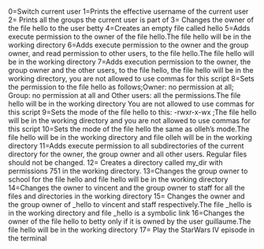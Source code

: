 0=Switch current user
1=Prints the effective username of the current user
2= Prints all the groups the current user is part of
3= Changes the owner of the file hello to the user betty
4=Creates an empty file called hello
5=Adds execute permission to the owner of the file hello.The file hello will be in the working directory
6=Adds execute permission to the owner and the group owner, and read permission to other users, to the file hello.The file hello will be in the working directory
7=Adds execution permission to the owner, the group owner and the other users, to the file hello, the file hello will be in the working directory, you are not allowed to use commas for this script
8=Sets the permission to the file hello as follows;Owner: no permission at all; Group: no permission at all and Other users: all the permissions.The file hello will be in the working directory You are not allowed to use commas for this script
9=Sets the mode of the file hello to this: -rwxr-x-wx ;The file hello will be in the working directory and you are not allowed to use commas for this script
10=Sets the mode of the file hello the same as olleh’s mode.The file hello will be in the working directory and file olleh will be in the working directory
11=Adds execute permission to all subdirectories of the current directory for the owner, the group owner and all other users. Regular files should not be changed.
12= Creates a directory called my_dir with permissions 751 in the working directory.
13=Changes the group owner to school for the file hello and file hello will be in the working directory
14=Changes the owner to vincent and the group owner to staff for all the files and directories in the working directory
15= Changes the owner and the group owner of _hello to vincent and staff respectively.The file _hello is in the working directory and file _hello is a symbolic link
16=Changes the owner of the file hello to betty only if it is owned by the user guillaume.The file hello will be in the working directory
17= Play the StarWars IV episode in the terminal
